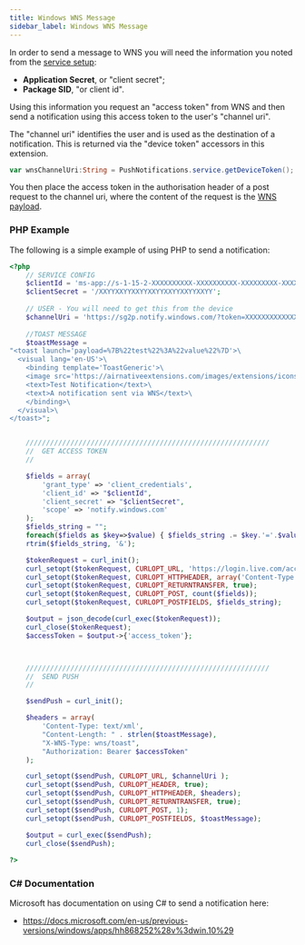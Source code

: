 ```yaml
---
title: Windows WNS Message
sidebar_label: Windows WNS Message
---
```


In order to send a message to WNS you will need the information you noted from the [service setup](windows-notification-service):

- **Application Secret**, or "client secret";
- **Package SID**, "or client id".

Using this information you request an "access token" from WNS and then send a notification using this access token to the user's "channel uri".


The "channel uri" identifies the user and is used as the destination of a notification. This is returned via the "device token" accessors in this extension.


```actionscript
var wnsChannelUri:String = PushNotifications.service.getDeviceToken();
```

You then place the access token in the authorisation header of a post request to the channel uri, where the content of the request is the [WNS payload](windows-wns-payload).



### PHP Example

The following is a simple example of using PHP to send a notification:

```php
<?php
    // SERVICE CONFIG
    $clientId = 'ms-app://s-1-15-2-XXXXXXXXXX-XXXXXXXXXX-XXXXXXXXX-XXXXXXXXXX-XXXXXXXXXX-XXXXXXXXXX-XXXXXXXXXX';
    $clientSecret = '/XXYYXXYYXXYYXXYYXXYYXXYYXXYY';
    
    // USER - You will need to get this from the device
    $channelUri = 'https://sg2p.notify.windows.com/?token=XXXXXXXXXXXXXXXXXXXXXXXXXXXXXXXXXXXX';
    
    //TOAST MESSAGE
    $toastMessage = 
"<toast launch='payload=%7B%22test%22%3A%22value%22%7D'>\
  <visual lang='en-US'>\
    <binding template='ToastGeneric'>\
    <image src='https://airnativeextensions.com/images/extensions/icons/ane-pushnotifications-icon.png' placement='appLogoOverride' />\
    <text>Test Notification</text>\
    <text>A notification sent via WNS</text>\
    </binding>\
  </visual>\
</toast>"; 


    ////////////////////////////////////////////////////////////
    //  GET ACCESS TOKEN
    //

    $fields = array(  
        'grant_type' => 'client_credentials',
        'client_id' => "$clientId",
        'client_secret' => "$clientSecret",
        'scope' => 'notify.windows.com'
    );
    $fields_string = "";
    foreach($fields as $key=>$value) { $fields_string .= $key.'='.$value.'&'; }
    rtrim($fields_string, '&');

    $tokenRequest = curl_init();
    curl_setopt($tokenRequest, CURLOPT_URL, 'https://login.live.com/accesstoken.srf');
    curl_setopt($tokenRequest, CURLOPT_HTTPHEADER, array('Content-Type: application/x-www-form-urlencoded'));
    curl_setopt($tokenRequest, CURLOPT_RETURNTRANSFER, true);
    curl_setopt($tokenRequest, CURLOPT_POST, count($fields));
    curl_setopt($tokenRequest, CURLOPT_POSTFIELDS, $fields_string);

    $output = json_decode(curl_exec($tokenRequest));
    curl_close($tokenRequest);
    $accessToken = $output->{'access_token'};



    ////////////////////////////////////////////////////////////
    //  SEND PUSH
    //

    $sendPush = curl_init();

    $headers = array(
        'Content-Type: text/xml', 
        "Content-Length: " . strlen($toastMessage),
        "X-WNS-Type: wns/toast", 
        "Authorization: Bearer $accessToken" 
    );

    curl_setopt($sendPush, CURLOPT_URL, $channelUri );
    curl_setopt($sendPush, CURLOPT_HEADER, true);
    curl_setopt($sendPush, CURLOPT_HTTPHEADER, $headers);
    curl_setopt($sendPush, CURLOPT_RETURNTRANSFER, true);
    curl_setopt($sendPush, CURLOPT_POST, 1);        
    curl_setopt($sendPush, CURLOPT_POSTFIELDS, $toastMessage);         

    $output = curl_exec($sendPush);
    curl_close($sendPush);
    
?>  
```






### C# Documentation

Microsoft has documentation on using C# to send a notification here:

- https://docs.microsoft.com/en-us/previous-versions/windows/apps/hh868252%28v%3dwin.10%29


